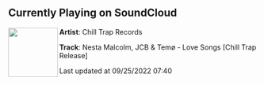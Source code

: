 ## Currently Playing on SoundCloud

[<img align="left" width="100" src="https://i1.sndcdn.com/artworks-xgDZrKZmW6Z11PdA-yAj2zw-t500x500.jpg">](https://soundcloud.com/chilltrapnetwork/lovesongs)

**Artist**: Chill Trap Records 

**Track**: Nesta Malcolm, JCB & Temø - Love Songs [Chill Trap Release]

Last updated at 09/25/2022 07:40
